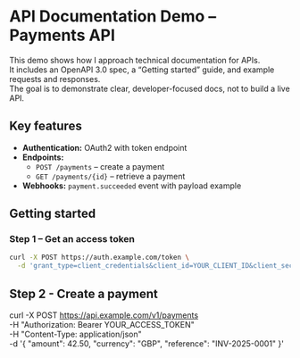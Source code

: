 # API Documentation Demo – Payments API

This demo shows how I approach technical documentation for APIs.  
It includes an OpenAPI 3.0 spec, a “Getting started” guide, and example requests and responses.  
The goal is to demonstrate clear, developer-focused docs, not to build a live API.  

## Key features

- **Authentication:** OAuth2 with token endpoint  
- **Endpoints:**  
  - `POST /payments` – create a payment  
  - `GET /payments/{id}` – retrieve a payment  
- **Webhooks:** `payment.succeeded` event with payload example  

## Getting started

### Step 1 – Get an access token

```bash
curl -X POST https://auth.example.com/token \
  -d 'grant_type=client_credentials&client_id=YOUR_CLIENT_ID&client_secret=YOUR_CLIENT_SECRET'
```

## Step 2 - Create a payment

curl -X POST https://api.example.com/v1/payments \
  -H "Authorization: Bearer YOUR_ACCESS_TOKEN" \
  -H "Content-Type: application/json" \
  -d '{
    "amount": 42.50,
    "currency": "GBP",
    "reference": "INV-2025-0001"
  }'
